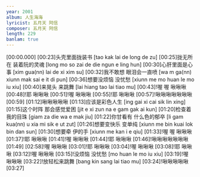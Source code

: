 ```yaml
---
year: 2001
album: 人生海海
lyricist: 五月天 阿信
composer: 五月天 阿信
length: 229
banlam: true
---
```

[00:00.000]
[00:23]头壳里面拢装书 [tao kak lai de long de zu]
[00:25]拢无所在 装着阮的灵魂 [long mo so zai  de die ngun e ling hun]
[00:30]心肝里面是心事 [xim gua(nn) lai de xi xim su]
[00:32]我不敢想 眼泪会一直喷 [wa m ga(nn) xiunn  mak sai e it di pun]
[00:36]想要没烦恼 没忧愁 [xiunn me mo huan le  mo iu xiu]
[00:40]来晃头 来跳舞 [lai hiang tao  lai tiao mu]
[00:43]!喔 喔 啾啾啾
[00:48]!耶 啾啾啾
[00:51]!喔 啾啾啾
[00:55]!耶 啾啾啾
[00:57]!啾啾啾啾啾啾啾
[00:59]
[01:12]啾啾啾啾啾
[01:13]应该是彩色人生 [ing gai xi cai sik lin xing]
[01:15]这个时阵 那会感觉爱困 [jit e xi zun  na e gam gak ai kun]
[01:20]检查着我的目珠 [giam za die wa e mak jiu]
[01:22]你甘看有 什么色的郁卒 [li gam kua(nn) u  xia mi sik e ut zut]
[01:26]想要变快乐 变单纯 [xiunn me bin kuai lok  bin dan sun]
[01:30]想要牵 伊的手 [xiunn me kan i e qiu]
[01:33]!喔 喔 啾啾啾
[01:37]!耶 啾啾啾
[01:41]!喔 啾啾啾
[01:44]!耶 啾啾啾
[01:46]!啾啾啾啾啾啾啾
[01:49]
[02:58]!喔 啾啾啾
[03:01]!耶 啾啾啾
[03:04]!喔 啾啾啾
[03:08]!耶 啾啾啾
[03:12]!喔 啾啾啾
[03:15]!没烦恼 没忧愁 [mo huan le  mo iu xiu]
[03:19]!喔 啾啾啾
[03:22]!放轻松来跳舞 [bang kin sang  lai tiao mu]
[03:24]!啾啾啾啾啾
[03:27]